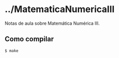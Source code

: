 # ../MatematicaNumericaIII

Notas de aula sobre Matemática Numérica III.

## Como compilar

	$ make
